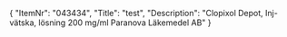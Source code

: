 {
  "ItemNr": "043434",
  "Title": "test",
  "Description": "Clopixol Depot, Inj-vätska, lösning 200 mg/ml Paranova Läkemedel AB"
}